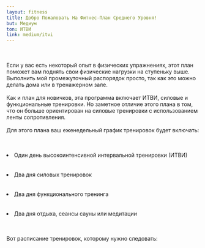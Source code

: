 ```yaml
---
layout: fitness
title: Добро Пожаловать На Фитнес-План Среднего Уровня!
but: Медиум
ton: ИТВИ
link: medium/itvi
---
```

<div class="section">
<p class="text-xl font-bold leading-relaxed">
<br/><br/>
Если у вас есть некоторый опыт в физических упражнениях, этот план поможет вам поднять свои физические нагрузки на ступеньку выше. Выполнить мой промежуточный распорядок просто, так как это можно делать дома или в тренажерном зале.
<br/><br/>
Как и план для новичков, эта программа включает ИТВИ, силовые и функциональные тренировки. Но заметное отличие этого плана в том, что он больше ориентирован на силовые тренировки с использованием ленты сопротивления. 
<br/><br/>
Для этого плана ваш еженедельный график тренировок будет включать:
</p>
<br/><br/>
   <li class="text-xl font-bold">
   Один день высокоинтенсивной интервальной тренировки (ИТВИ)
   </li>
<br/><br/>
   <li class="text-xl font-bold">
   Два дня силовых тренировок
        </li>
<br/><br/>
   <li class="text-xl font-bold">
         Два дня функционального тренинга
        </li>
<br/><br/>
   <li class="text-xl font-bold">
       Два дня отдыха, сеансы сауны или медитации
</li>
<p class="text-xl font-bold leading-relaxed">
<br/><br/>
Вот расписание тренировок, которому нужно следовать: 
</p>
<br/><br/>
<div class="container">
  <img class="object-contain h-48" src="{{ site.baseurl }}/img/medium/plan-1.png" alt="">
</div>